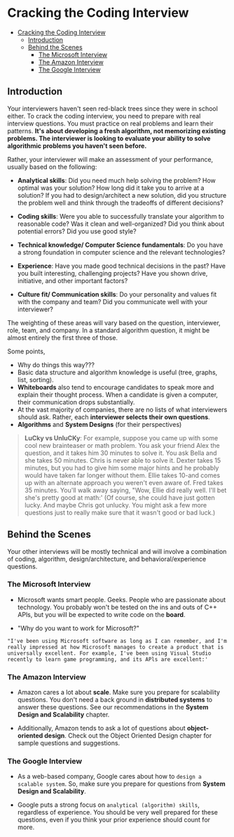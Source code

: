 # Cracking the Coding Interview

- [Cracking the Coding Interview](#cracking-the-coding-interview)
  - [Introduction](#introduction)
  - [Behind the Scenes](#behind-the-scenes)
    - [The Microsoft Interview](#the-microsoft-interview)
    - [The Amazon Interview](#the-amazon-interview)
    - [The Google Interview](#the-google-interview)

## Introduction

Your interviewers haven't seen red-black trees since they were in school either. To crack the coding interview, you need to prepare with real interview questions. You must practice on real problems and learn their patterns. **It's about developing a fresh algorithm, not memorizing existing problems. The interviewer is looking to evaluate your ability to solve algorithmic problems you haven't seen before.**

Rather, your interviewer will make an assessment of your performance, usually based on the following:

- **Analytical skills**: Did you need much help solving the problem? How optimal was your solution? How
long did it take you to arrive at a solution? If you had to design/architect a new solution, did you struc­ture the problem well and think through the tradeoffs of different decisions?

- **Coding skills**: Were you able to successfully translate your algorithm to reasonable code? Was it clean and well-organized? Did you think about potential errors? Did you use good style?

- **Technical knowledge/ Computer Science fundamentals**: Do you have a strong foundation in computer
science and the relevant technologies?

- **Experience**: Have you made good technical decisions in the past? Have you built interesting, challenging projects? Have you shown drive, initiative, and other important factors?

- **Culture fit/ Communication skills**: Do your personality and values fit with the company and team? Did you communicate well with your interviewer?

The weighting of these areas will vary based on the question, interviewer, role, team, and company. In a standard algorithm question, it might be almost entirely the first three of those.


Some points,

- Why do things this way???
- Basic data structure and algorithm knowledge is useful (tree, graphs, list, sorting).
- **Whiteboards** also tend to encourage candidates to speak more and explain their thought process. When a candidate is given a computer, their communication drops substantially.
- At the vast majority of companies, there are no lists of what interviewers should ask. Rather, each **inter­viewer selects their own questions**.
- **Algorithms** and **System Designs** (for their perspectives)

> **LuCky vs UnluCKy**: For example, suppose you came up with some cool new brainteaser or math problem. You ask your friend Alex the question, and it takes him 30 minutes to solve it. You ask Bella and she takes 50 minutes. Chris is never able to solve it. Dexter takes 15 minutes, but you had to give him some major hints and he probably would have taken far longer without them. Ellie takes 10-and comes up with an alternate approach you weren't even aware of. Fred takes 35 minutes. You'll walk away saying, "Wow, Ellie did really well. I'll bet she's pretty good at math:' (Of course, she could have just gotten lucky. And maybe Chris got unlucky. You might ask a few more questions just to really make sure that it wasn't good or bad luck.)

## Behind the Scenes

Your other interviews will be mostly technical and will involve a combination of coding, algorithm, design/architecture, and behav­ioral/experience questions.

### The Microsoft Interview

- Microsoft wants smart people. Geeks. People who are passionate about technology. You probably won't be tested on the ins and outs of C++ APls, but you will be expected to write code on the **board**.

- "Why do you want to work for Microsoft?" 

```
"I've been using Microsoft software as long as I can remember, and I'm really impressed at how Microsoft manages to create a product that is universally excellent. For example, I've been using Visual Studio recently to learn game programming, and its APls are excellent:'
```

### The Amazon Interview

- Amazon cares a lot about **scale**. Make sure you prepare for scalability questions. You don't need a back­ ground in **distributed systems** to answer these questions. See our recommendations in the **System Design and Scalability** chapter.

- Additionally, Amazon tends to ask a lot of questions about **object-oriented design**. Check out the Object­ Oriented Design chapter for sample questions and suggestions.  

### The Google Interview

- As a web-based company, Google cares about how to `design a scalable system`. So, make sure you prepare for questions from **System Design and Scalability**.

- Google puts a strong focus on `analytical (algorithm) skills`, regardless of experience. You should be very well prepared for these questions, even if you think your prior experience should count for more.

